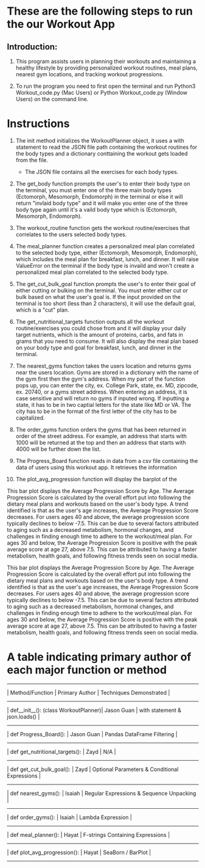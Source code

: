 # These are the following steps to run the our Workout App

## Introduction:

1. This program assists users in planning their workouts and maintaining a 
healthy lifestyle by providing personalized workout routines, meal plans, 
nearest gym locations, and tracking workout progressions.

2. To run the program you need to first open the terminal and run Python3 
Workout_code.py (Mac Users) or Python Workout_code.py (Window Users) on the 
command line.

# Instructions

1. The init method initializes the WorkoutPlanner object, it uses a with statement
to read the JSON file path containing the workout routines for the body types and a
dictionary conttaining the workout gets loaded from the file. 

    - The JSON file contains all the exercises for each body types.

2. The get_body function prompts the user's to enter their body type on the terminal, 
you must enter one of the three main body types (Ectomorph, Mesomorph, Endomorph)
in the terminal or else it will return "invlaid body type" and it will make you 
enter one of the three body type again until it's a vaild body type which is (Ectomorph, 
Mesomorph, Endomorph).  

3. The workout_routine function gets the workout routine/exercises that correlates to 
the users selected body types. 

4. The meal_planner function creates a personalized meal plan correlated to the selected
body type, either (Ectomorph, Mesomorph, Endomorph), which includes the meal plan for
breakfast, lunch, and dinner. It will raise ValueError on the terminal if the body type
is invaild and won't create a personalized meal plan correlated to the selected
body type.

5. The get_cut_bulk_goal function prompts the user's to enter their goal of either 
cutting or bulking on the terminal. You must enter either cut or bulk based on 
what the user's goal is. If the input provided on the terminal is too short 
(less than 2 characters), it will use the default goal, which is a "cut" plan. 


6. The get_nutritional_targets function outputs all the workout routine/exercises
 you could chose from and it will display your daily target nutrients, which is
 the amount of proteins, carbs, and fats in grams that you need to consume. 
 It will also display the meal plan based on your body type and goal for breakfast, 
 lunch, and dinner in the terminal.

6. The nearest_gyms function takes the users location and returns gyms near the users 
location.  Gyms are stored in a dictionary with the name of the gym first then the 
gym's address. When my part of the function pops up, you can enter the city, ex. 
College Park, state, ex. MD, zipcode, ex. 20740, or a gyms street address.  When 
entering an address, it is case sensitive and will return no gyms if inputed wrong. 
If inputting a state, it has to be in two captial letters for the state like MD or VA.
The city has to be in the format of the first letter of the city has to be capitalized.

7. The order_gyms function orders the gyms that has been returned in order of the 
street address.  For example, an address that starts with 1000 will be returned at 
the top and then an address that starts with 4000 will be further down the list. 


9. The Progress_Board function reads in data from a csv file containing the
data of users using this workout app. It retrieves the information 



10. The plot_avg_progression function will display the barplot of the 


This bar plot displays the Average Progression Score by Age. The Average Progression Score is calculated by the overall effort put into following the dietary meal plans and workouts based on the user's body type. A trend identified is that as the user's age increases, the Average Progression Score decreases. For users ages 40 and above, the average progression score typically declines to below -7.5. This can be due to several factors attributed to aging such as a decreased metabolism, hormonal changes, and challenges in finding enough time to adhere to the workout/meal plan. For ages 30 and below, the Average Progression Score is positive with the peak average score at age 27, above 7.5. This can be attributed to having a faster metabolism, health goals, and following fitness trends seen on social media. 


This bar plot displays the Average Progression Score by Age. The Average 
Progression Score is calculated by the overall effort put into following the 
dietary meal plans and workouts based on the user's body type. A trend identified 
is that as the user's age increases, the Average Progression Score decreases. 
For users ages 40 and above, the average progression score typically declines to 
below -7.5. This can be due to several factors attributed to aging such as a 
decreased metabolism, hormonal changes, and challenges in finding enough time to 
adhere to the workout/meal plan. For ages 30 and below, the Average Progression 
Score is positive with the peak average score at age 27, above 7.5. This can be 
attributed to having a faster metabolism, health goals, and following fitness 
trends seen on social media.

# A table indicating primary author of each major function or method

- - - - - - - - - - - - - - - - - - - - - - - - - - - - - - - - - - - - - - - - - - - - - - - - - - - - -
|          Method/Function             | Primary Author |           Techniques Demonstrated             |
- - - - - - - - - - - - - - - - - - - - - - - - - - - - - - - - - - - - - - - - - - - - - - - - - - - - - 
| def__init__(): (class WorkoutPlanner)|  Jason Guan    |        with statement & json.loads()          |
- - - - - - - - - - - - - - - - - - - - - - - - - - - - - - - - - - - - - - - - - - - - - - - - - - - - - 
|     def Progress_Board():            |  Jason Guan    |         Pandas DataFrame Filtering            |
- - - - - - - - - - - - - - - - - - - - - - - - - - - - - - - - - - - - - - - - - - - - - - - - - - - - - 
|  def get_nutritional_targets():      |     Zayd       |                     N/A                       |
- - - - - - - - - - - - - - - - - - - - - - - - - - - - - - - - - - - - - - - - - - - - - - - - - - - - - 
|  def get_cut_bulk_goal():            |     Zayd       | Optional Parameters & Conditional Expressions |
- - - - - - - - - - - - - - - - - - - - - - - - - - - - - - - - - - - - - - - - - - - - - - - - - - - - - 
|  def nearest_gyms():                 |    Isaiah      | Regular Expressions & Sequence Unpacking      |
- - - - - - - - - - - - - - - - - - - - - - - - - - - - - - - - - - - - - - - - - - - - - - - - - - - - - 
|  def order_gyms():                   |    Isaiah      |          Lambda Expression                    |
- - - - - - - - - - - - - - - - - - - - - - - - - - - - - - - - - - - - - - - - - - - - - - - - - - - - -
|  def meal_planner():                 |    Hayat       |  F-strings Containing Expressions             |
- - - - - - - - - - - - - - - - - - - - - - - - - - - - - - - - - - - - - - - - - - - - - - - - - - - - - 
|  def plot_avg_progression():         |    Hayat       |             SeaBorn / BarPlot                 |
- - - - - - - - - - - - - - - - - - - - - - - - - - - - - - - - - - - - - - - - - - - - - - - - - - - - - 





